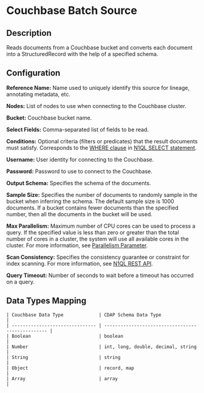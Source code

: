 # Couchbase Batch Source

Description
-----------
Reads documents from a Couchbase bucket and converts each document into a StructuredRecord with the help
of a specified schema.

Configuration
-------------

**Reference Name:** Name used to uniquely identify this source for lineage, annotating metadata, etc.

**Nodes:** List of nodes to use when connecting to the Couchbase cluster.

**Bucket:** Couchbase bucket name.

**Select Fields:** Comma-separated list of fields to be read.

**Conditions:** Optional criteria (filters or predicates) that the result documents must satisfy. Corresponds to
the [WHERE clause] in [N1QL SELECT statement].

[WHERE clause]:
https://docs.couchbase.com/server/current/n1ql/n1ql-language-reference/where.html

[N1QL SELECT statement]:
https://docs.couchbase.com/server/current/n1ql/n1ql-language-reference/selectintro.html

**Username:** User identity for connecting to the Couchbase.

**Password:** Password to use to connect to the Couchbase.

**Output Schema:** Specifies the schema of the documents.

**Sample Size:** Specifies the number of documents to randomly sample in the bucket when inferring the schema. 
The default sample size is 1000 documents. If a bucket contains fewer documents than the specified number, then all 
the documents in the bucket will be used.

**Max Parallelism:** Maximum number of CPU cores can be used to process a query. If the specified value is less than
zero or greater than the total number of cores in a cluster, the system will use all available cores in the cluster.
For more information, see [Parallelism Parameter].

[Parallelism Parameter]:
https://docs.couchbase.com/server/6.0/analytics/appendix_2_parameters.html#Parallelism_parameter

**Scan Consistency:** Specifies the consistency guarantee or constraint for index scanning. For more information,
see [N1QL REST API].

[N1QL REST API]:
https://docs.couchbase.com/server/6.0/n1ql/n1ql-rest-api/index.html#table_xmr_grl_lt

**Query Timeout:** Number of seconds to wait before a timeout has occurred on a query.

Data Types Mapping
----------

    | Couchbase Data Type             | CDAP Schema Data Type                             |
    | ------------------------------- | ------------------------------------------------- |
    | Boolean                         | boolean                                           |
    | Number                          | int, long, double, decimal, string                |
    | String                          | string                                            |
    | Object                          | record, map                                       |
    | Array                           | array                                             |
    
